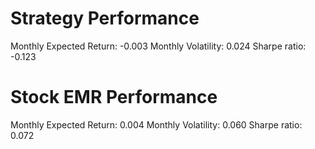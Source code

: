 # Strategy Performance
Monthly Expected Return: -0.003
Monthly Volatility: 0.024
Sharpe ratio: -0.123
# Stock EMR Performance
Monthly Expected Return: 0.004
Monthly Volatility: 0.060
Sharpe ratio: 0.072
